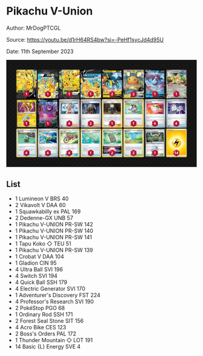 # Pikachu V-Union

Author: MrDogPTCGL

Source: <https://youtu.be/d1rH64RS4bw?si=-PeHf1sycJd4d95U>

Date: 11th September 2023

![decklist](../../images/OBF/Pikachu%20V-Union/1-%20Pikachu%20V-Union.png)

## List

* 1 Lumineon V BRS 40
* 2 Vikavolt V DAA 60
* 1 Squawkabilly ex PAL 169
* 2 Dedenne-GX UNB 57
* 1 Pikachu V-UNION PR-SW 142
* 1 Pikachu V-UNION PR-SW 140
* 1 Pikachu V-UNION PR-SW 141
* 1 Tapu Koko ◇ TEU 51
* 1 Pikachu V-UNION PR-SW 139
* 1 Crobat V DAA 104
* 1 Gladion CIN 95
* 4 Ultra Ball SVI 196
* 4 Switch SVI 194
* 4 Quick Ball SSH 179
* 4 Electric Generator SVI 170
* 1 Adventurer's Discovery FST 224
* 4 Professor's Research SVI 190
* 2 PokéStop PGO 68
* 1 Ordinary Rod SSH 171
* 2 Forest Seal Stone SIT 156
* 4 Acro Bike CES 123
* 2 Boss's Orders PAL 172
* 1 Thunder Mountain ◇ LOT 191
* 14 Basic {L} Energy SVE 4
